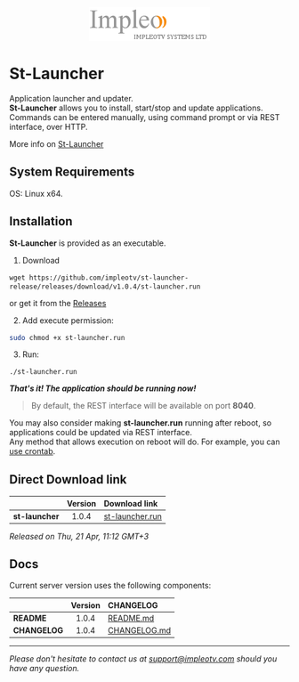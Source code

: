 
<div align="center">
  <a >
    <img src="images/impleo_logo.png" alt="Logo" >
  </a>
</div>

# St-Launcher

Application launcher and updater.  
**St-Launcher** allows you to install, start/stop and update applications. Commands can be entered manually, using command prompt or via REST interface, over HTTP.

More info on [St-Launcher](./README-ST-LAUNCHER.md)

## System Requirements

OS: Linux x64.

## Installation 

**St-Launcher** is provided as an executable. 

1. Download 

```
wget https://github.com/impleotv/st-launcher-release/releases/download/v1.0.4/st-launcher.run
```
or get it from the [Releases](https://github.com/impleotv/st-launcher-release/releases)

2. Add execute permission:

```bash
sudo chmod +x st-launcher.run
```

3. Run: 

```
./st-launcher.run
```

***That's it! The application should be running now!***

> By default, the REST interface will be available on port **8040**. 

You may also consider making **st-launcher.run** running after reboot, so applications could be updated via REST interface.  
Any method that allows execution on reboot will do. For example, you can [use crontab](./doc/crontab-script.md).

## Direct Download link

|          | Version             | Download link                                                           | 
|:---------|:-------------------:|:------------------------------------------------------------------------|
| **st-launcher** |  1.0.4 | [st-launcher.run](https://github.com/impleotv/st-launcher-release/releases/download/v1.0.4/st-launcher.run) | 

*Released on Thu, 21 Apr, 11:12 GMT+3*

## Docs

Current server version uses the following components:  

|                  | Version             | CHANGELOG                                                               | 
|:-----------------|:-------------------:|:------------------------------------------------------------------------|
| **README**       |  1.0.4        | [README.md](./README-ST-LAUNCHER.md)                                    | 
| **CHANGELOG**    |  1.0.4        | [CHANGELOG.md](./CHANGELOG-ST-LAUNCHER.md)                              | 


----  
*Please don't hesitate to contact us at support@impleotv.com should you have any question.*